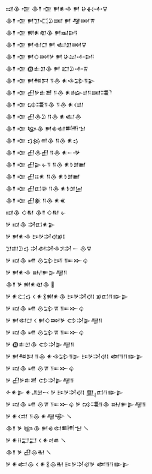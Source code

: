 <div class='block'>
<div class='line'>𒀕𒆠 𒉘 𒆠𒈫 𒉘 𒂍𒀭𒈾 𒂍 𒄩𒈬𒋾𒐊</div>
<div class='line'>𒆠𒈫 𒉘 𒂍𒋛𒄣𒊒𒌅 𒂍 𒆷𒇷𒐊</div>
<div class='line'>𒆠𒈫 𒉘 𒆍𒀭𒊏𒆠 𒂍𒀜𒅀</div>
<div class='line'>𒆠𒈫 𒉘 𒂍𒊕𒆸 𒂍 𒅗𒇻𒇷𒐊</div>
<div class='line'>𒆠𒈫 𒉘 𒂍𒄭𒇷𒃻 𒂍 𒄩𒁺𒋾𒅀</div>
<div class='line'>𒆠𒈫 𒉘 𒁈𒉺𒇻𒆠 𒂍 𒊬𒊒𒋾𒐊</div>
<div class='line'>𒆠𒈫 𒉘 𒂍𒍣𒁕 𒀀𒁲 𒀭𒈾𒁉𒀀𒉌</div>
<div class='line'>𒆠𒈫 𒉘 𒌷𒃻𒉺𒍪 𒀀𒁲 𒀭𒈗𒄑𒀀𒌅𒃮𒇺</div>
<div class='line'>𒆠𒈫 𒉘 𒄘𒃮𒀀𒆠 𒀀𒁲 𒀭𒌋𒄥</div>
<div class='line'>𒆠𒈫 𒉘 𒌷𒁲𒊒 𒀀𒁲 𒀭𒅗𒁲</div>
<div class='line'>𒆠𒈫 𒉘 𒆧𒆠 𒂍𒄯𒊕𒌦𒈠</div>
<div class='line'>𒆠𒈫 𒉘 𒌓𒄒𒉣𒆠 𒀀𒁲 𒀭𒌓</div>
<div class='line'>𒆠𒈫 𒉘 𒌷𒊮𒌷 𒀀𒁲 𒀭𒀸𒋩</div>
<div class='line'>𒆠𒈫 𒉘 𒌷𒉌𒉡𒀀 𒀀𒁲 𒀭𒊩𒌆𒆤</div>
<div class='line'>𒆠𒈫 𒉘 𒌷𒇹𒀭 𒀀𒁲 𒀭𒊩𒌆𒆤</div>
<div class='line'>𒆠𒈫 𒉘 𒌷𒆗𒄩 𒀀𒁲 𒀭𒊩𒌆𒅁</div>
<div class='line'>𒆠𒈫 𒉘 𒌷𒆜 𒀀𒁲 𒀭𒌍</div>
<div class='line'>𒀕𒆠 𒄭𒊑 𒆠𒈫 𒄭𒊑 𒉡</div>
<div class='line'>𒃻 𒀕𒆠 𒋫𒆗𒀭𒉌</div>
<div class='line'>𒃻 𒂍𒀭𒈾 𒄿𒃻𒋫𒋼𒂊𒋙</div>
<div class='line'>𒋛𒄥𒊒𒌓 𒋫𒀠𒋫𒈾𒋡𒋫 𒀸 𒊮𒐊</div>
<div class='line'>𒃻 𒀕𒆠 𒋬 𒊮𒁉𒅀 𒀀𒋰𒁍𒌒</div>
<div class='line'>𒃻 𒂍𒀭𒈾 𒊻𒊓𒉌𒆷𒀀</div>
<div class='line'>𒆠𒈫 𒃻 𒆍𒀭𒊏𒆠 </div>
<div class='line'>𒃻 𒀭𒀫𒌓 𒌋 𒀭𒃽𒆍𒀭𒆠 𒄿𒃻𒋫𒋼𒋙 𒂊𒆗𒀀𒅔𒉌</div>
<div class='line'>𒃻 𒀕𒆠 𒋬 𒊮𒁉𒐊 𒀀𒋰𒁍𒌒</div>
<div class='line'>𒃻 𒂍𒊕𒆸 𒌋 𒂍𒄭𒇷𒃻 𒌌𒋫𒉌𒆷𒀀</div>
<div class='line'>𒃻 𒀕𒆠 𒋬 𒊮𒁉𒐊 𒀀𒋰𒁍𒌒</div>
<div class='line'>𒃻 𒁈𒉺𒇻𒆠 𒌌𒋫𒉌𒆷𒀀</div>
<div class='line'>𒃻 𒂍𒍣𒁕 𒀀𒁲 𒀭𒈾𒁉𒀀𒉌 𒄿𒃻𒋫𒋼𒋙 𒅥𒀀𒀀𒅔𒉌</div>
<div class='line'>𒃻 𒀕𒆠 𒋬 𒊮𒐊 𒀀𒋰𒁍𒌒</div>
<div class='line'>𒃻 𒌷𒃻𒉺𒍪 𒌌𒋫𒉌𒆷𒀀</div>
<div class='line'>𒅆𒀭𒉌 𒀭𒂗𒇡𒁁 𒃻 𒄿𒃻𒋫𒋼𒋙 𒅅𒆗𒀀𒅔𒉌</div>
<div class='line'>𒃻 𒀕𒆠 𒋬 𒊮𒐊 𒀀𒋰𒁍𒌒 𒃻 𒄘𒃮𒀀𒆠 𒊻𒊓𒉌𒆷𒀀</div>
<div class='line'>𒃻 𒀭𒌋𒄥 𒀀𒁲 𒀭𒆷𒊍 𒑳</div>
<div class='line'>𒆠𒈫 𒃻 𒆧𒆠 𒂍𒄯𒊕𒌦𒈠 𒑳</div>
<div class='line'>𒃻 𒀭𒍝𒂷𒂷 𒌋 𒀭𒁀𒌑 𒑳</div>
<div class='line'>𒆠𒈫 𒃻 𒌷𒁲𒊑 𒑳</div>
<div class='line'>𒃻 𒀭𒅗𒁲 𒌋 𒀭𒃽𒁲𒊑 𒄿𒃻𒋫𒋼𒃻 𒅥𒀀𒀀𒅔𒉌</div>
</div>